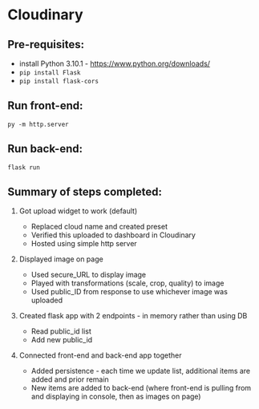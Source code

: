 # Cloudinary

## Pre-requisites:
- install Python 3.10.1 - https://www.python.org/downloads/
- `pip install Flask`
- `pip install flask-cors`

## Run front-end:
```
py -m http.server
```

## Run back-end:
```
flask run
```

## Summary of steps completed:
1. Got upload widget to work (default)
    - Replaced cloud name and created preset
    - Verified this uploaded to dashboard in Cloudinary
    - Hosted using simple http server

2. Displayed image on page
    - Used secure_URL to display image
    - Played with transformations (scale, crop, quality) to image
    - Used public_ID from response to use whichever image was uploaded 

3. Created flask app with 2 endpoints - in memory rather than using DB
    - Read public_id list
    - Add new public_id

4. Connected front-end and back-end app together
    - Added persistence - each time we update list, additional items are added and prior remain
   - New items are added to back-end (where front-end is pulling from and displaying in console,
  then as images on page)
